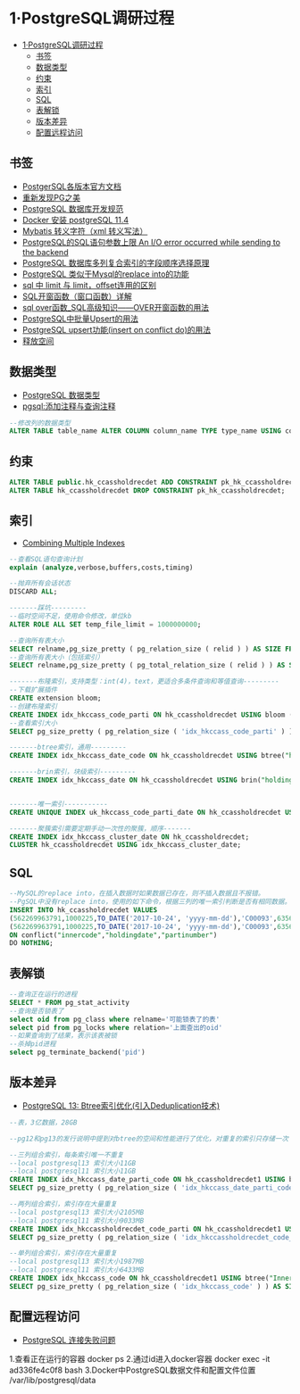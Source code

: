 # 1·PostgreSQL调研过程

- [1·PostgreSQL调研过程](#1postgresql调研过程)
  - [书签](#书签)
  - [数据类型](#数据类型)
  - [约束](#约束)
  - [索引](#索引)
  - [SQL](#sql)
  - [表解锁](#表解锁)
  - [版本差异](#版本差异)
  - [配置远程访问](#配置远程访问)

## 书签
- [PostgerSQL各版本官方文档](https://www.postgresql.org/docs/release/)
- [重新发现PG之美](https://developer.aliyun.com/article/793280)
- [PostgreSQL 数据库开发规范](https://developer.aliyun.com/article/60899#slide-8)
- [Docker 安装 postgreSQL 11.4](https://blog.csdn.net/qq_40180411/article/details/105952776)
- [Mybatis 转义字符（xml 转义写法）](https://my.oschina.net/mobinchao/blog/883510)
- [PostgreSQL的SQL语句参数上限 An I/O error occurred while sending to the backend](https://blog.csdn.net/qq_33732195/article/details/103898754)
- [PostgreSQL 数据库多列复合索引的字段顺序选择原理](https://developer.aliyun.com/article/582852)
- [PostgreSQL 类似于Mysql的replace into的功能](https://blog.csdn.net/axiang_/article/details/116158433)
- [sql 中 limit 与 limit，offset连用的区别](https://blog.csdn.net/AinUser/article/details/72803175)
- [SQL开窗函数（窗口函数）详解](https://blog.csdn.net/qq_31183727/article/details/107023293)
- [sql over函数_SQL高级知识——OVER开窗函数的用法](https://blog.csdn.net/weixin_39740272/article/details/111090489)
- [PostgreSQL中批量Upsert的用法](https://www.jianshu.com/p/832eba230bc3)
- [PostgreSQL upsert功能(insert on conflict do)的用法](https://developer.aliyun.com/article/74419)
- [释放空间](https://www.runoob.com/sqlite/sqlite-vacuum.html)

## 数据类型
- [PostgreSQL 数据类型](https://www.runoob.com/postgresql/postgresql-data-type.html)
- [pgsql:添加注释与查询注释](https://blog.csdn.net/xiaoxuechi/article/details/79297009)

```sql
--修改列的数据类型
ALTER TABLE table_name ALTER COLUMN column_name TYPE type_name USING column_name::type_name;
```

## 约束
```sql
ALTER TABLE public.hk_ccassholdrecdet ADD CONSTRAINT pk_hk_ccassholdrecdet PRIMARY KEY ("id"); 
ALTER TABLE hk_ccassholdrecdet DROP CONSTRAINT pk_hk_ccassholdrecdet;
```

## 索引
- [Combining Multiple Indexes](https://www.postgresql.org/docs/11/indexes-bitmap-scans.html)

```sql
--查看SQL语句查询计划
explain (analyze,verbose,buffers,costs,timing) 

--抛弃所有会话状态
DISCARD ALL;

-------踩坑---------
--临时空间不足，使用命令修改，单位kb
ALTER ROLE ALL SET temp_file_limit = 1000000000;

--查询所有表大小
SELECT relname,pg_size_pretty ( pg_relation_size ( relid ) ) AS SIZE FROM pg_stat_user_tables;
--查询所有表大小（包括索引）
SELECT relname,pg_size_pretty ( pg_total_relation_size ( relid ) ) AS SIZE FROM pg_stat_user_tables;

-------布隆索引，支持类型：int(4)，text，更适合多条件查询和等值查询---------
--下载扩展插件
CREATE extension bloom;
--创建布隆索引
CREATE INDEX idx_hkccass_code_parti ON hk_ccassholdrecdet USING bloom ("innercode","partinumber");
--查看索引大小
SELECT pg_size_pretty ( pg_relation_size ( 'idx_hkccass_code_parti' ) ) AS SIZE;

-------btree索引，通用---------
CREATE INDEX idx_hkccass_date_code ON hk_ccassholdrecdet USING btree("holdingdate","innercode");

-------brin索引，块级索引---------
CREATE INDEX idx_hkccass_date ON hk_ccassholdrecdet USING brin("holdingdate");


-------唯一索引-----------
CREATE UNIQUE INDEX uk_hkccass_code_parti_date ON hk_ccassholdrecdet USING btree("innercode","partinumber","holdingdate");

-------聚簇索引需要定期手动一次性的聚簇，顺序-------
CREATE INDEX idx_hkccass_cluster_date ON hk_ccassholdrecdet;
CLUSTER hk_ccassholdrecdet USING idx_hkccass_cluster_date;
```

## SQL
```sql
--MySQL的replace into，在插入数据时如果数据已存在，则不插入数据且不报错。
--PgSQL中没有replace into，使用的如下命令，根据三列的唯一索引判断是否有相同数据。
INSERT INTO hk_ccassholdrecdet VALUES
(562269963791,1000225,TO_DATE('2017-10-24', 'yyyy-mm-dd'),'C00093',635649784.00,0.20890000,TO_DATE('2017-11-23', 'yyyy-mm-dd'),TO_DATE('2017-11-23', 'yyyy-mm-dd'),564790319721),
(562269963791,1000225,TO_DATE('2017-10-24', 'yyyy-mm-dd'),'C00093',635649784.00,0.20890000,TO_DATE('2017-11-23', 'yyyy-mm-dd'),TO_DATE('2017-11-23', 'yyyy-mm-dd'),564790319721)
ON conflict("innercode","holdingdate","partinumber")
DO NOTHING;
```

## 表解锁
```sql
--查询正在运行的进程
SELECT * FROM pg_stat_activity 
--查询是否锁表了
select oid from pg_class where relname='可能锁表了的表'
select pid from pg_locks where relation='上面查出的oid'
--如果查询到了结果，表示该表被锁
--杀掉pid进程
select pg_terminate_backend('pid')
```

## 版本差异
- [PostgreSQL 13: Btree索引优化(引入Deduplication技术)](https://postgres.fun/20200702083900.html)

```sql
--表，3亿数据，28GB

--pg12和pg13的发行说明中提到对btree的空间和性能进行了优化，对重复的索引只存储一次

--三列组合索引，每条索引唯一不重复
--local postgresql13 索引大小11GB
--local postgresql11 索引大小11GB
CREATE INDEX idx_hkccass_date_parti_code ON hk_ccassholdrecdet1 USING btree("InnerCode","PartiNumber","HoldingDate")
SELECT pg_size_pretty ( pg_relation_size ( 'idx_hkccass_date_parti_code' ) ) AS SIZE;--11GB

--两列组合索引，索引存在大量重复
--local postgresql13 索引大小2105MB
--local postgresql11 索引大小9033MB
CREATE INDEX idx_hkccassholdrecdet_code_parti ON hk_ccassholdrecdet1 USING btree("InnerCode","PartiNumber");
SELECT pg_size_pretty ( pg_relation_size ( 'idx_hkccassholdrecdet_code_parti' ) ) AS SIZE;--2105MB

--单列组合索引，索引存在大量重复
--local postgresql13 索引大小1987MB
--local postgresql11 索引大小6433MB
CREATE INDEX idx_hkccass_code ON hk_ccassholdrecdet1 USING btree("InnerCode");
SELECT pg_size_pretty ( pg_relation_size ( 'idx_hkccass_code' ) ) AS SIZE;
```

## 配置远程访问
- [PostgreSQL 连接失败问题](https://blog.csdn.net/qq_50119033/article/details/120922628)

1.查看正在运行的容器
docker ps 
2.通过id进入docker容器
docker exec -it ad336fe4c0f8 bash
3.Docker中PostgreSQL数据文件和配置文件位置
/var/lib/postgresql/data
